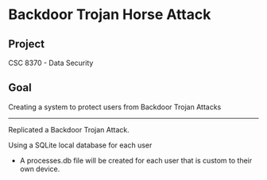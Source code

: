 # Backdoor Trojan Horse Attack
## Project
CSC 8370 - Data Security

## Goal
Creating a system to protect users from Backdoor Trojan Attacks

---
Replicated a Backdoor Trojan Attack.

Using a SQLite local database for each user 
  - A processes.db file will be created for each user that is custom to their own device.
  
 
